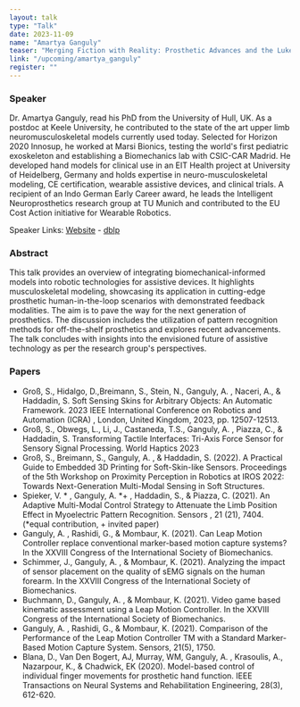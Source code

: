 ```yaml
---
layout: talk
type: "Talk"
date: 2023-11-09
name: "Amartya Ganguly"
teaser: "Merging Fiction with Reality: Prosthetic Advances and the Luke Skywalker Paradigm"
link: "/upcoming/amartya_ganguly"
register: ""
---
```


### Speaker 
Dr. Amartya Ganguly, read his PhD from the University of Hull, UK.  As a postdoc at Keele University, he contributed to the state of the art upper limb neuromusculoskeletal models currently used today. Selected for Horizon 2020 Innosup, he worked at Marsi Bionics, testing the world's first pediatric exoskeleton and establishing a Biomechanics lab with CSIC-CAR Madrid. He developed hand models for clinical use in an EIT Health project at University of Heidelberg, Germany and holds expertise in neuro-musculoskeletal modeling, CE certification, wearable assistive devices, and clinical trials. A recipient of an Indo German Early Career award, he leads the Intelligent Neuroprosthetics research group at TU Munich and contributed to the EU Cost Action initiative for Wearable Robotics.

Speaker Links: [Website](https://www.mirmi.tum.de/en/mirmi/team/ganguly-amartya/) - [dblp](https://scholar.google.com/citations?user=Kx6BthoAAAAJ&hl=en)

### Abstract 
This talk provides an overview of integrating biomechanical-informed models into robotic technologies for assistive devices. It highlights musculoskeletal modeling, showcasing its application in cutting-edge prosthetic human-in-the-loop scenarios with demonstrated feedback modalities. The aim is to pave the way for the next generation of prosthetics. The discussion includes the utilization of pattern recognition methods for off-the-shelf prosthetics and explores recent advancements. The talk concludes with insights into the envisioned future of assistive technology as per the research group's perspectives.

### Papers
* Groß, S., Hidalgo, D.,Breimann, S., Stein, N., Ganguly, A. , Naceri, A., & Haddadin, S. Soft Sensing Skins for Arbitrary Objects: An Automatic Framework. 2023 IEEE International Conference on Robotics and Automation (ICRA) , London, United Kingdom, 2023, pp. 12507-12513.
* Groß, S., Obwegs, L., Li, J., Castaneda, T.S., Ganguly, A. , Piazza, C., & Haddadin, S. Transforming Tactile Interfaces: Tri-Axis Force Sensor for Sensory Signal Processing. World Haptics 2023
* Groß, S., Breimann, S., Ganguly, A. , & Haddadin, S. (2022). A Practical Guide to Embedded 3D Printing for Soft-Skin-like Sensors. Proceedings of the 5th Workshop on Proximity Perception in Robotics at IROS 2022: Towards Next-Generation Multi-Modal Sensing in Soft Structures.
* Spieker, V. * , Ganguly, A. *+ , Haddadin, S., & Piazza, C. (2021). An Adaptive Multi-Modal Control Strategy to Attenuate the Limb Position Effect in Myoelectric Pattern Recognition. Sensors ,  21 (21), 7404. (*equal contribution, + invited paper)
* Ganguly, A. , Rashidi, G., & Mombaur, K. (2021). Can Leap Motion Controller replace conventional marker-based motion capture systems? In the XXVIII Congress of the International Society of Biomechanics.
* Schimmer, J., Ganguly, A. , & Mombaur, K. (2021). Analyzing the impact of sensor placement on the quality of sEMG signals on the human forearm. In the XXVIII Congress of the International Society of Biomechanics.
* Buchmann, D., Ganguly, A. , & Mombaur, K. (2021). Video game based kinematic assessment using a Leap Motion Controller. In the XXVIII Congress of the International Society of Biomechanics.
* Ganguly, A. , Rashidi, G., & Mombaur, K. (2021). Comparison of the Performance of the Leap Motion Controller TM with a Standard Marker-Based Motion Capture System. Sensors, 21(5), 1750.
* Blana, D., Van Den Bogert, AJ, Murray, WM, Ganguly, A. , Krasoulis, A., Nazarpour, K., & Chadwick, EK (2020). Model-based control of individual finger movements for prosthetic hand function. IEEE Transactions on Neural Systems and Rehabilitation Engineering, 28(3), 612-620.
